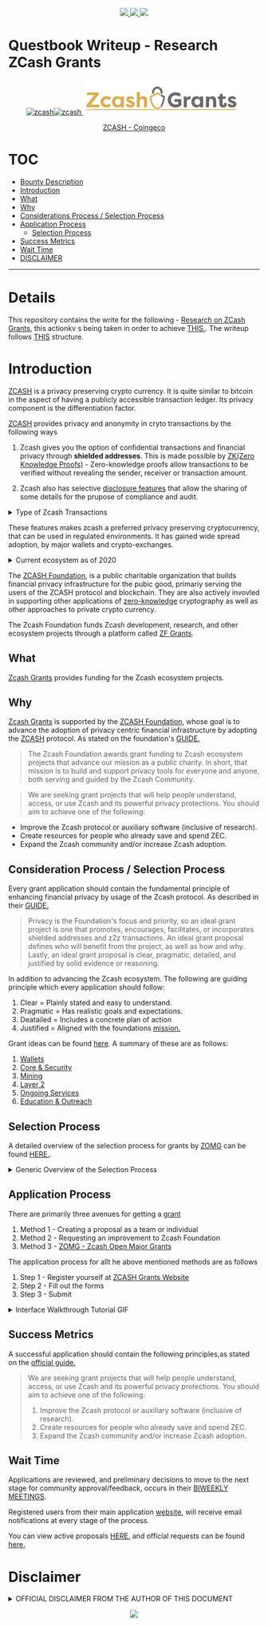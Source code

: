 <p align="center"><a href="https://bit.ly/morektz" target="_blank"><img src="https://hits.seeyoufarm.com/api/count/incr/badge.svg?url=https%3A%2F%2Fgithub.com%2Fmorektz%2FMorektzBountySmash%2Fblob%2Fmain%2FD%2Fqbrzg.md&count_bg=%239F02A0&title_bg=%23000000&icon=ruby.svg&icon_color=%23E7E7E7&title=hits&edge_flat=false"/>  <img src="https://img.shields.io/badge/LoC-172-brightgreen.svg?style=plastic"> <a href="https://gitpod.io/#https://github.com/morektz/MorektzBountySmash" target="_blank">  <img src="https://img.shields.io/badge/Gitpod-ready--to--code-908a85?logo=gitpod"/></a>
</p>

# Questbook Writeup - Research ZCash Grants 
<p align="center"><a href="https://z.cash/" target="_blank">
  <img src=https://z.cash/wp-content/uploads/2020/03/zcash-logo-horizontal-fullcolor.svg width ="200" alt="zcash"></a><a href="https://www.zfnd.org/" target="_blank"><img src=https://www.zfnd.org/images/logo-white-background.png width ="100" alt="zcash">  <a href="https://grants.zfnd.org/"target="_blank"><img src=/D/imgs/ZFG.png alt="zcash"></a>
</p>

<p align="center"><a href="https://www.coingecko.com/en/coins/zcash" target="_blank"> ZCASH - Coingeco</a></p>

# TOC

- [Bounty Description](#details)
- [Introduction](#Introduction)
- [What](#what)
- [Why](#why)
- [Considerations Process / Selection Process](#consideration-process--selection-process)
- [Application Process](#application-process)
  * [Selection Process](#selection-process)
- [Success Metrics](#success-metrics)
- [Wait Time](#wait-time)
- [DISCLAIMER](#disclaimer)

--- 

# Details

This repository contains the write for the following  - [Research on ZCash Grants](https://www.questbook.xyz/t/research-on-zcash-grants/32), this actionkv s being taken in order to achieve [THIS.](https://www.questbook.xyz/t/request-to-contribute-grants-ecosystem-research/14). The writeup follows [THIS](https://questbook.notion.site/Researching-Grants-Ecosystem-86b9f16905074b62bf72ec2783e43625) structure.
# Introduction

[ZCASH](https://z.cash/the-basics/) is a privacy preserving crypto currency. It is quite similar to bitcoin in the aspect of having a publicly accessible transaction ledger. Its privacy component is the differentiation factor.

[ZCASH](https://z.cash/the-basics/) provides privacy and anonymity in cryto transactions by the following ways 
1. Zcash gives you the option of confidential transactions and financial privacy through **shielded addresses**.  This is made possible by [ZK(Zero Knowledge Proofs)](https://z.cash/technology/zksnarks/) -  Zero-knowledge proofs allow transactions to be verified without revealing the sender, receiver or transaction amount.

2. Zcash  also has selective [disclosure features](https://z.cash/technology/) that allow the sharing of some details for the prupose of compliance and audit.

<details>

<summary>
Type of Zcash Transactions
</summary>

<p align="center"><a href="https://z.cash/" target="_blank">
  <img src=/D/imgs/zft.png alt="zcash"></a>
</p>


</details>


These features makes zcash a preferred privacy preserving cryptocurrency, that can be used in regulated environments. It has gained wide spread adoption, by major wallets and crypto-exchanges.

<details>
<summary> Current ecosystem as of 2020 </summary>

<p align="center"><a href="https://electriccoin.co/blog/the-zcash-ecosystem-a-2020-recap/" target="_blank">
  <img src=https://electriccoin.co/wp-content/uploads/2021/01/ECC-Ecosystem-Ovrvw-010621-1440x886.png width ="1000" alt="zcash"></a><a href="https://www.zfnd.org/" target="_blank"></a>
</p>

</details>

The [ZCASH Foundation](https://www.zfnd.org/), is a public charitable organization that builds financial privacy infrastructure for the pubic good, primariy serving the users of the ZCASH protocol and blockchain. They are also actively invovled in supporting other applications of [zero-knowledge](https://zkp.science/) cryptography as well as other approaches to private crypto currency.

The Zcash Foundation funds Zcash development, research, and other ecosystem projects through a platform called [ZF Grants](https://www.zfnd.org/grants/).

## What 

[Zcash Grants](https://grants.zfnd.org/) provides funding for the Zcash ecosystem projects.
## Why 

[Zcash Grants](https://grants.zfnd.org/) is supported by the [ZCASH Foundation](https://www.zfnd.org/), whose goal is to advance the adoption of privacy centric financial infrastructure by adopting the [ZCASH](https://z.cash/the-basics/) protocol. As stated on the foundation's [GUIDE.](https://grants.zfnd.org/guide)

> The Zcash Foundation awards grant funding to Zcash ecosystem projects that advance our mission as a public charity. In short, that mission is to build and support privacy tools for everyone and anyone, both serving and guided by the Zcash Community.

> We are seeking grant projects that will help people understand, access, or use Zcash and its powerful privacy protections. You should aim to achieve one of the following:

- Improve the Zcash protocol or auxiliary software (inclusive of research).
- Create resources for people who already save and spend ZEC.
- Expand the Zcash community and/or increase Zcash adoption.

## Consideration Process / Selection Process 

Every grant application should contain the fundamental principle of enhancing financial privacy by usage of the Zcash protocol. As described in their [GUIDE.](https://grants.zfnd.org/guide)

> Privacy is the Foundation's focus and priority, so an ideal grant project is one that promotes, encourages, facilitates, or incorporates shielded addresses and z2z transactions. An ideal grant proposal defines who will benefit from the project, as well as how and why. Lastly, an ideal grant proposal is clear, pragmatic, detailed, and justified by solid evidence or reasoning.

In addition to advancing the Zcash ecosystem. The following are guiding principle which every application should follow:

1. Clear = Plainly stated and easy to understand.
2. Pragmatic = Has realistic goals and expectations.
3. Deatailed = Includes a concrete plan of action
4. Justified = Aligned with the foundations [mission.](https://www.zfnd.org/about/#mission)

Grant ideas can be found [here](https://www.zfnd.org/grants/#grant-ideas). A summary of these are as follows:

1. [Wallets](https://www.zfnd.org/grants/#wallets) 
2. [Core & Security](https://www.zfnd.org/grants/#core-and-security)
3. [Mining](https://www.zfnd.org/grants/#mining)
4. [Layer 2](https://www.zfnd.org/grants/#layer-2)
5. [Ongoing Services](https://www.zfnd.org/grants/#ongoing-services)
6. [Education & Outreach](https://www.zfnd.org/grants/#education-and-outreach)

## Selection Process

A detailed overview of the selection process for grants by [ZOMG](https://zcashomg.org/) can be found [HERE.](https://zcashomg.org/selection-process.html).

<details>

<summary>
Generic Overview of the Selection Process
</summary>

<p align="center"><a href="https://zcashomg.org/selection-process.html" target="_blank"><img src=https://raw.githubusercontent.com/morektz/SolanaLearningMindMaps/main/ep/zfg.png width ="1000" alt="zcash"></a><a href="https://www.zfnd.org/" target="_blank"></a>
</p>

</details>



## Application Process 

There are primarily three avenues for getting a [grant](https://grants.zfnd.org/) 

1. Method 1 - Creating a proposal as a team or individual
2. Method 2 - Requesting an improvement to Zcash Foundation 
3. Method 3 - [ZOMG - Zcash Open Major Grants](https://grants.zfnd.org/)

The application process for allt he above mentioned methods are as follows 

1. Step 1 - Register yourself at [ZCASH Grants Website](https://grants.zfnd.org/)
2. Step 2 - Fill out the forms
3. Step 3 - Submit

<details>
<summary> Interface Walkthrough Tutorial GIF </summary>
<p align="center"><a href="https://grants.zfnd.org/proposal-tutorial" target="_blank">
  <img src=/D/imgs/zf.gif alt="zcash"></a>
</p>
</details>

## Success Metrics 

A successful application should contain the following principles,as stated on the [official guide.](https://grants.zfnd.org/guide)

> We are seeking grant projects that will help people understand, access, or use Zcash and its powerful privacy protections. You should aim to achieve one of the following:
> 1. Improve the Zcash protocol or auxiliary software (inclusive of research).
> 2.  Create resources for people who already save and spend ZEC.
> 3. Expand the Zcash community and/or increase Zcash adoption.

## Wait Time 

Applicaitions are reviewed, and preliminary decisions to move to the next stage for community approval/feedback, occurs in their [BIWEEKLY MEETINGS](https://zcashomg.org/selection-process.html). 

Registered users from their main application [website](https://grants.zfnd.org/), will receive email notifications at every stage of the process.

You can view active proposals [HERE.](https://grants.zfnd.org/proposals) and official requests can be found [here.](https://grants.zfnd.org/requests)

# Disclaimer 

<details>

<summary>
OFFICIAL DISCLAIMER FROM THE AUTHOR OF THIS DOCUMENT
</summary>
ALL INFORMATION CONTAINED IN THIS DOCUMENT IS FROM THE [ZCASH OFFICIAL WEBSITE](https://z.cash/)IT IS FREE FROM ANY DIRECT OR INDIRECT SUBJECTIVE INTERPRETATION. THE AUTHOR IS NOT ASSOCIATED WITH THE ORGANIZATION IN ANY FORM, AND WILL NOT ENTERTAIN ANY INQUIRIES REGARDING THE GRANTS OR FUNDING PROCESS. THIS DOCUMENT HAS BEEN CREATED STRICTLY FOR EDUCATIONAL PURPOSES. THE AUTHOR IS FREE FROM ANY CLAIMS OR DISPUTES THAT ARISE FROM READING AND USING THE INFORMATION IN THIS DOCUMENT. READING THIS DOCUMENT IS EXPRESS AND UNEQUIVOCAL AGREEMENT TO THE CONTENTS AS SET OUT IN THIS DISCLAIMER.
</details>


<p align="center">
<a href="https://bit.ly/morektz" target="_blank"> 
<img src="https://www.gifs.cc/lines/line-light-animation.gif"/></a>
</p>